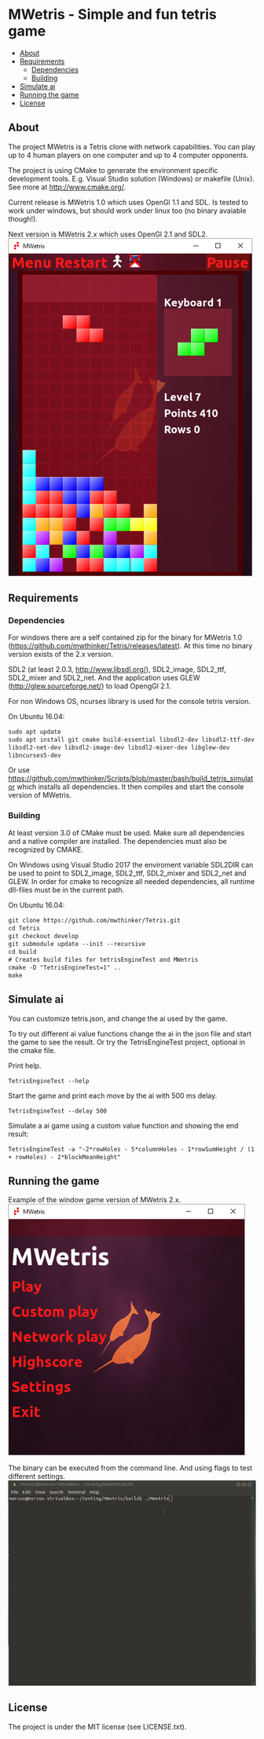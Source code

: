 MWetris - Simple and fun tetris game
======
- [About](#about)
- [Requirements](#requirements)
  - [Dependencies](#dependencies)
  - [Building](#building)  
- [Simulate ai](#simulate-ai)
- [Running the game](#running-the-game)
- [License](#license)

## About
The project MWetris is a Tetris clone with network capabilities. You 
can play up to 4 human players on one computer and up to 4 computer opponents.

The project is using CMake to generate the environment specific development 
tools. E.g. Visual Studio solution (Windows) or makefile (Unix). See more 
at http://www.cmake.org/.

Current release is MWetris 1.0 which uses OpenGl 1.1 and SDL. Is tested to work under windows, but should work under linux too (no binary avaiable though!).

Next version is MWetris 2.x which uses OpenGl 2.1 and SDL2.
![MWetris 2.x window](data/images/PlayMWetris.png)

## Requirements
### Dependencies
For windows there are a self contained zip for the binary for MWetris 1.0 (https://github.com/mwthinker/Tetris/releases/latest). At this time no binary version exists of  the 2.x version.

SDL2 (at least 2.0.3, http://www.libsdl.org/), SDL2_image, SDL2_ttf, SDL2_mixer
and SDL2_net. And the application uses GLEW (http://glew.sourceforge.net/) to
load OpengGl 2.1.

For non Windows OS, ncurses library is used for the console tetris version.

On Ubuntu 16.04:
```
sudo apt update
sudo apt install git cmake build-essential libsdl2-dev libsdl2-ttf-dev libsdl2-net-dev libsdl2-image-dev libsdl2-mixer-dev libglew-dev libncurses5-dev
```
Or use https://github.com/mwthinker/Scripts/blob/master/bash/build_tetris_simulator which installs all dependencies. It then compiles and start the console version of MWetris.

### Building
At least version 3.0 of CMake must be used. Make sure all dependencies and a native 
compiler are installed. The dependencies must also be recognized by CMAKE.

On Windows using Visual Studio 2017 the enviroment variable SDL2DIR can be used to point to SDL2_image, SDL2_ttf, SDL2_mixer and SDL2_net and GLEW. In order for cmake to recognize all needed dependencies, all runtime dll-files must be in the current path.

On Ubuntu 16.04:
```
git clone https://github.com/mwthinker/Tetris.git
cd Tetris
git checkout develop
git submodule update --init --recursive
cd build
# Creates build files for tetrisEngineTest and MWetris
cmake -D "TetrisEngineTest=1" ..
make
```

## Simulate ai
You can customize tetris.json, and change the ai used by the game.

To try out different ai value functions change the ai in the json file and start the game to see the result. Or try the TetrisEngineTest project, optional in the cmake file.

Print help.
```
TetrisEngineTest --help
```

Start the game and print each move by the ai with 500 ms delay.
```
TetrisEngineTest --delay 500
```

Simulate a ai game using a custom value function and showing the end result:
```
TetrisEngineTest -a "-2*rowHoles - 5*columnHoles - 1*rowSumHeight / (1 + rowHoles) - 2*blockMeanHeight"
```

## Running the game
Example of the window game version of MWetris 2.x.
![MWetris window](data/images/MWetrisMenu.png)

The binary can be executed from the command line. And using flags to test different settings.
![MWetris window](data/images/ConsoleMWetris.gif)

## License
The project is under the MIT license (see LICENSE.txt).
